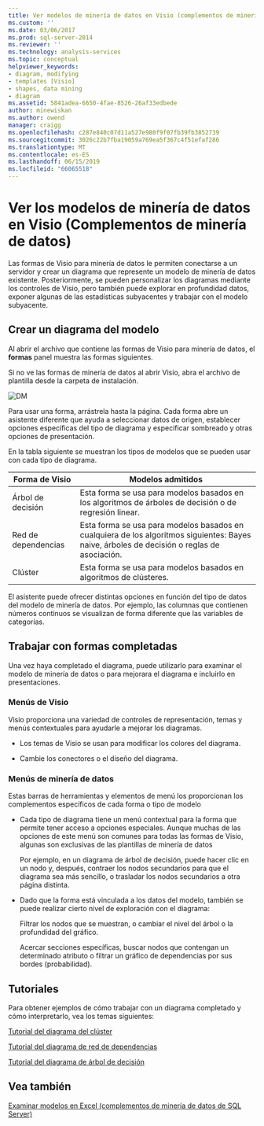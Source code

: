 ```yaml
---
title: Ver modelos de minería de datos en Visio (complementos de minería de datos) | Microsoft Docs
ms.custom: ''
ms.date: 03/06/2017
ms.prod: sql-server-2014
ms.reviewer: ''
ms.technology: analysis-services
ms.topic: conceptual
helpviewer_keywords:
- diagram, modifying
- templates [Visio]
- shapes, data mining
- diagram
ms.assetid: 5841adea-6650-4fae-8526-26af33edbede
author: minewiskan
ms.author: owend
manager: craigg
ms.openlocfilehash: c287e840c07d11a527e980f9f07fb39fb3852739
ms.sourcegitcommit: 3026c22b7fba19059a769ea5f367c4f51efaf286
ms.translationtype: MT
ms.contentlocale: es-ES
ms.lasthandoff: 06/15/2019
ms.locfileid: "66065518"
---
```

# <a name="viewing-data-mining-models-in-visio-data-mining-add-ins"></a>Ver los modelos de minería de datos en Visio (Complementos de minería de datos)
  Las formas de Visio para minería de datos le permiten conectarse a un servidor y crear un diagrama que represente un modelo de minería de datos existente. Posteriormente, se pueden personalizar los diagramas mediante los controles de Visio, pero también puede explorar en profundidad datos, exponer algunas de las estadísticas subyacentes y trabajar con el modelo subyacente.  
  
## <a name="building-a-model-diagram"></a>Crear un diagrama del modelo  
 Al abrir el archivo que contiene las formas de Visio para minería de datos, el **formas** panel muestra las formas siguientes.  
  
 Si no ve las formas de minería de datos al abrir Visio, abra el archivo de plantilla desde la carpeta de instalación.  
  
 ![DM](media/dm-stencil.gif "DM")  
  
 Para usar una forma, arrástrela hasta la página. Cada forma abre un asistente diferente que ayuda a seleccionar datos de origen, establecer opciones específicas del tipo de diagrama y especificar sombreado y otras opciones de presentación.  
  
 En la tabla siguiente se muestran los tipos de modelos que se pueden usar con cada tipo de diagrama.  
  
|Forma de Visio|Modelos admitidos|  
|-----------------|----------------------|  
|Árbol de decisión|Esta forma se usa para modelos basados en los algoritmos de árboles de decisión o de regresión linear.|  
|Red de dependencias|Esta forma se usa para modelos basados en cualquiera de los algoritmos siguientes: Bayes naive, árboles de decisión o reglas de asociación.|  
|Clúster|Esta forma se usa para modelos basados en algoritmos de clústeres.|  
  
 El asistente puede ofrecer distintas opciones en función del tipo de datos del modelo de minería de datos. Por ejemplo, las columnas que contienen números continuos se visualizan de forma diferente que las variables de categorías.  
  
## <a name="working-with-completed-shapes"></a>Trabajar con formas completadas  
 Una vez haya completado el diagrama, puede utilizarlo para examinar el modelo de minería de datos o para mejorara el diagrama e incluirlo en presentaciones.  
  
### <a name="visio-menus"></a>Menús de Visio  
 Visio proporciona una variedad de controles de representación, temas y menús contextuales para ayudarle a mejorar los diagramas.  
  
-   Los temas de Visio se usan para modificar los colores del diagrama.  
  
-   Cambie los conectores o el diseño del diagrama.  
  
### <a name="data-mining-menus"></a>Menús de minería de datos  
 Estas barras de herramientas y elementos de menú los proporcionan los complementos específicos de cada forma o tipo de modelo  
  
-   Cada tipo de diagrama tiene un menú contextual para la forma que permite tener acceso a opciones especiales. Aunque muchas de las opciones de este menú son comunes para todas las formas de Visio, algunas son exclusivas de las plantillas de minería de datos  
  
     Por ejemplo, en un diagrama de árbol de decisión, puede hacer clic en un nodo y, después, contraer los nodos secundarios para que el diagrama sea más sencillo, o trasladar los nodos secundarios a otra página distinta.  
  
-   Dado que la forma está vinculada a los datos del modelo, también se puede realizar cierto nivel de exploración con el diagrama:  
  
     Filtrar los nodos que se muestran, o cambiar el nivel del árbol o la profundidad del gráfico.  
  
     Acercar secciones específicas, buscar nodos que contengan un determinado atributo o filtrar un gráfico de dependencias por sus bordes (probabilidad).  
  
## <a name="walkthroughs"></a>Tutoriales  
 Para obtener ejemplos de cómo trabajar con un diagrama completado y cómo interpretarlo, vea los temas siguientes:  
  
 [Tutorial del diagrama del clúster](cluster-diagram-walkthrough-data-mining-add-ins.md)  
  
 [Tutorial del diagrama de red de dependencias](dependency-network-diagram-walkthrough-data-mining-add-ins.md)  
  
 [Tutorial del diagrama de árbol de decisión](decision-tree-diagram-walkthrough-data-mining-add-ins.md)  
  
## <a name="see-also"></a>Vea también  
 [Examinar modelos en Excel &#40;complementos de minería de datos de SQL Server&#41;](browsing-models-in-excel-sql-server-data-mining-add-ins.md)  
  
  
